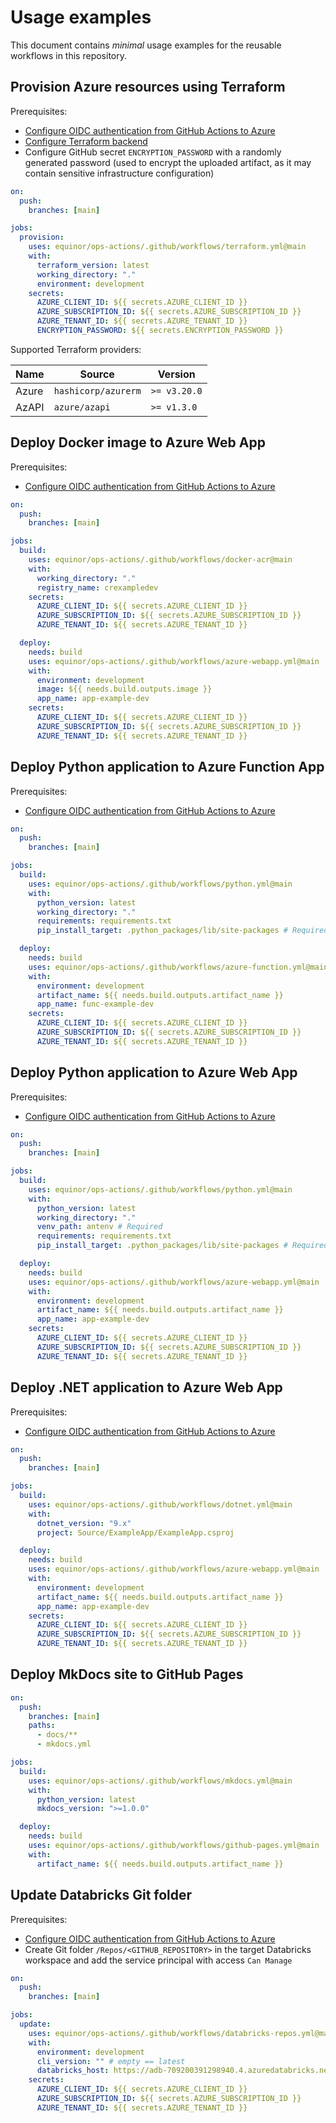 # Usage examples

This document contains _minimal_ usage examples for the reusable workflows in this repository.

## Provision Azure resources using Terraform

Prerequisites:

- [Configure OIDC authentication from GitHub Actions to Azure](https://github.com/equinor/azure-github-oidc-template)
- [Configure Terraform backend](https://github.com/equinor/azure-terraform-backend-template)
- Configure GitHub secret `ENCRYPTION_PASSWORD` with a randomly generated password (used to encrypt the uploaded artifact, as it may contain sensitive infrastructure configuration)

```yaml
on:
  push:
    branches: [main]

jobs:
  provision:
    uses: equinor/ops-actions/.github/workflows/terraform.yml@main
    with:
      terraform_version: latest
      working_directory: "."
      environment: development
    secrets:
      AZURE_CLIENT_ID: ${{ secrets.AZURE_CLIENT_ID }}
      AZURE_SUBSCRIPTION_ID: ${{ secrets.AZURE_SUBSCRIPTION_ID }}
      AZURE_TENANT_ID: ${{ secrets.AZURE_TENANT_ID }}
      ENCRYPTION_PASSWORD: ${{ secrets.ENCRYPTION_PASSWORD }}
```

Supported Terraform providers:

| Name  | Source              | Version      |
| ----- | ------------------- | ------------ |
| Azure | `hashicorp/azurerm` | `>= v3.20.0` |
| AzAPI | `azure/azapi`       | `>= v1.3.0`  |

## Deploy Docker image to Azure Web App

Prerequisites:

- [Configure OIDC authentication from GitHub Actions to Azure](https://github.com/equinor/azure-github-oidc-template)

```yaml
on:
  push:
    branches: [main]

jobs:
  build:
    uses: equinor/ops-actions/.github/workflows/docker-acr@main
    with:
      working_directory: "."
      registry_name: crexampledev
    secrets:
      AZURE_CLIENT_ID: ${{ secrets.AZURE_CLIENT_ID }}
      AZURE_SUBSCRIPTION_ID: ${{ secrets.AZURE_SUBSCRIPTION_ID }}
      AZURE_TENANT_ID: ${{ secrets.AZURE_TENANT_ID }}

  deploy:
    needs: build
    uses: equinor/ops-actions/.github/workflows/azure-webapp.yml@main
    with:
      environment: development
      image: ${{ needs.build.outputs.image }}
      app_name: app-example-dev
    secrets:
      AZURE_CLIENT_ID: ${{ secrets.AZURE_CLIENT_ID }}
      AZURE_SUBSCRIPTION_ID: ${{ secrets.AZURE_SUBSCRIPTION_ID }}
      AZURE_TENANT_ID: ${{ secrets.AZURE_TENANT_ID }}
```

## Deploy Python application to Azure Function App

Prerequisites:

- [Configure OIDC authentication from GitHub Actions to Azure](https://github.com/equinor/azure-github-oidc-template)

```yaml
on:
  push:
    branches: [main]

jobs:
  build:
    uses: equinor/ops-actions/.github/workflows/python.yml@main
    with:
      python_version: latest
      working_directory: "."
      requirements: requirements.txt
      pip_install_target: .python_packages/lib/site-packages # Required

  deploy:
    needs: build
    uses: equinor/ops-actions/.github/workflows/azure-function.yml@main
    with:
      environment: development
      artifact_name: ${{ needs.build.outputs.artifact_name }}
      app_name: func-example-dev
    secrets:
      AZURE_CLIENT_ID: ${{ secrets.AZURE_CLIENT_ID }}
      AZURE_SUBSCRIPTION_ID: ${{ secrets.AZURE_SUBSCRIPTION_ID }}
      AZURE_TENANT_ID: ${{ secrets.AZURE_TENANT_ID }}
```

## Deploy Python application to Azure Web App

Prerequisites:

- [Configure OIDC authentication from GitHub Actions to Azure](https://github.com/equinor/azure-github-oidc-template)

```yaml
on:
  push:
    branches: [main]

jobs:
  build:
    uses: equinor/ops-actions/.github/workflows/python.yml@main
    with:
      python_version: latest
      working_directory: "."
      venv_path: antenv # Required
      requirements: requirements.txt
      pip_install_target: .python_packages/lib/site-packages # Required

  deploy:
    needs: build
    uses: equinor/ops-actions/.github/workflows/azure-webapp.yml@main
    with:
      environment: development
      artifact_name: ${{ needs.build.outputs.artifact_name }}
      app_name: app-example-dev
    secrets:
      AZURE_CLIENT_ID: ${{ secrets.AZURE_CLIENT_ID }}
      AZURE_SUBSCRIPTION_ID: ${{ secrets.AZURE_SUBSCRIPTION_ID }}
      AZURE_TENANT_ID: ${{ secrets.AZURE_TENANT_ID }}
```

## Deploy .NET application to Azure Web App

Prerequisites:

- [Configure OIDC authentication from GitHub Actions to Azure](https://github.com/equinor/azure-github-oidc-template)

```yaml
on:
  push:
    branches: [main]

jobs:
  build:
    uses: equinor/ops-actions/.github/workflows/dotnet.yml@main
    with:
      dotnet_version: "9.x"
      project: Source/ExampleApp/ExampleApp.csproj

  deploy:
    needs: build
    uses: equinor/ops-actions/.github/workflows/azure-webapp.yml@main
    with:
      environment: development
      artifact_name: ${{ needs.build.outputs.artifact_name }}
      app_name: app-example-dev
    secrets:
      AZURE_CLIENT_ID: ${{ secrets.AZURE_CLIENT_ID }}
      AZURE_SUBSCRIPTION_ID: ${{ secrets.AZURE_SUBSCRIPTION_ID }}
      AZURE_TENANT_ID: ${{ secrets.AZURE_TENANT_ID }}
```

## Deploy MkDocs site to GitHub Pages

```yaml
on:
  push:
    branches: [main]
    paths:
      - docs/**
      - mkdocs.yml

jobs:
  build:
    uses: equinor/ops-actions/.github/workflows/mkdocs.yml@main
    with:
      python_version: latest
      mkdocs_version: ">=1.0.0"

  deploy:
    needs: build
    uses: equinor/ops-actions/.github/workflows/github-pages.yml@main
    with:
      artifact_name: ${{ needs.build.outputs.artifact_name }}
```

## Update Databricks Git folder

Prerequisites:

- [Configure OIDC authentication from GitHub Actions to Azure](https://github.com/equinor/azure-github-oidc-template)
- Create Git folder `/Repos/<GITHUB_REPOSITORY>` in the target Databricks workspace and add the service principal with access `Can Manage`

```yaml
on:
  push:
    branches: [main]

jobs:
  update:
    uses: equinor/ops-actions/.github/workflows/databricks-repos.yml@main
    with:
      environment: development
      cli_version: "" # empty == latest
      databricks_host: https://adb-709200391298940.4.azuredatabricks.net
    secrets:
      AZURE_CLIENT_ID: ${{ secrets.AZURE_CLIENT_ID }}
      AZURE_SUBSCRIPTION_ID: ${{ secrets.AZURE_SUBSCRIPTION_ID }}
      AZURE_TENANT_ID: ${{ secrets.AZURE_TENANT_ID }}
```
